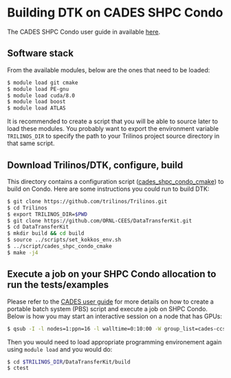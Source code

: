 # Building DTK on CADES SHPC Condo

The CADES SHPC Condo user guide in available [here](http://support.cades.ornl.gov/user-documentation/_book/#).

## Software stack
From the available modules, below are the ones that need to be loaded:
```bash
$ module load git cmake
$ module load PE-gnu
$ module load cuda/8.0
$ module load boost
$ module load ATLAS
```
It is recommended to create a script that you will be able to source later to load these modules.
You probably want to export the environment variable `TRILINOS_DIR` to specify the path to your Trilinos project source directory in that same script.

## Download Trilinos/DTK, configure, build
This directory contains a configuration script ([cades_shpc_condo_cmake](cades_shpc_condo_cmake)) to build on Condo.
Here are some instructions you could run to build DTK:
```bash
$ git clone https://github.com/trilinos/Trilinos.git
$ cd Trilinos
$ export TRILINOS_DIR=$PWD
$ git clone https://github.com/ORNL-CEES/DataTransferKit.git
$ cd DataTransferKit
$ mkdir build && cd build
$ source ../scripts/set_kokkos_env.sh
$ ../script/cades_shpc_condo_cmake
$ make -j4
```

## Execute a job on your SHPC Condo allocation to run the tests/examples
Please refer to the [CADES user guide](http://support.cades.ornl.gov/user-documentation/_book/condos/condo-mpi-hello-world.html)
for more details on how to create a portable batch system (PBS) script and execute a job on SHPC Condo.
Below is how you may start an interactive session on a node that has GPUs:
```bash
$ qsub -I -l nodes=1:ppn=16 -l walltime=0:10:00 -W group_list=cades-ccsd -A ccsd -q gpu_p100
```
Then you would need to load appropriate programming environement again using `module load` and you would do:
```bash
$ cd $TRILINOS_DIR/DataTransferKit/build
$ ctest
```
